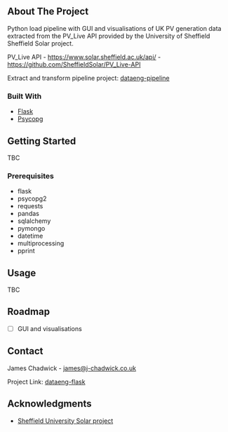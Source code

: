 ## About The Project

Python load pipeline with GUI and visualisations of UK PV generation data extracted from the PV_Live API provided by the University of Sheffield Sheffield Solar project.

PV_Live API - https://www.solar.sheffield.ac.uk/api/ - https://github.com/SheffieldSolar/PV_Live-API

Extract and transform pipeline project: [dataeng-pipeline](https://github.com/jachad83/dataeng-pipeline)

### Built With

* [Flask](https://flask.palletsprojects.com/en/stable/)
* [Psycopg](https://www.psycopg.org/docs/)

## Getting Started

TBC

### Prerequisites

* flask
* psycopg2
* requests
* pandas
* sqlalchemy
* pymongo
* datetime
* multiprocessing
* pprint

## Usage

TBC

## Roadmap

- [ ] GUI and visualisations

## Contact

James Chadwick - james@j-chadwick.co.uk

Project Link: [dataeng-flask](https://github.com/jachad83/dataeng-flask)

## Acknowledgments

* [Sheffield University Solar project](https://www.solar.sheffield.ac.uk/api/)
